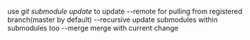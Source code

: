 use *git submodule update* to update
--remote for pulling from registered branch(master by default)
--recursive update submodules within submodules too
--merge merge with current change